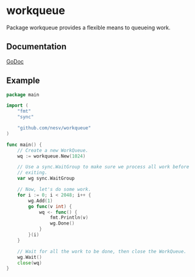 # workqueue

Package workqueue provides a flexible means to queueing work.

## Documentation

[GoDoc](https://godoc.org/github.com/nesv/workqueue)

## Example

```go
package main

import (
	"fmt"
	"sync"

	"github.com/nesv/workqueue"
)

func main() {
	// Create a new WorkQueue.
	wq := workqueue.New(1024)

	// Use a sync.WaitGroup to make sure we process all work before
	// exiting.
	var wg sync.WaitGroup

	// Now, let's do some work.
	for i := 0; i < 2048; i++ {
		wg.Add(1)
		go func(v int) {
			wq <- func() {
				fmt.Println(v)
				wg.Done()
			}
		}(i)
	}

	// Wait for all the work to be done, then close the WorkQueue.
	wg.Wait()
	close(wq)
}
```
